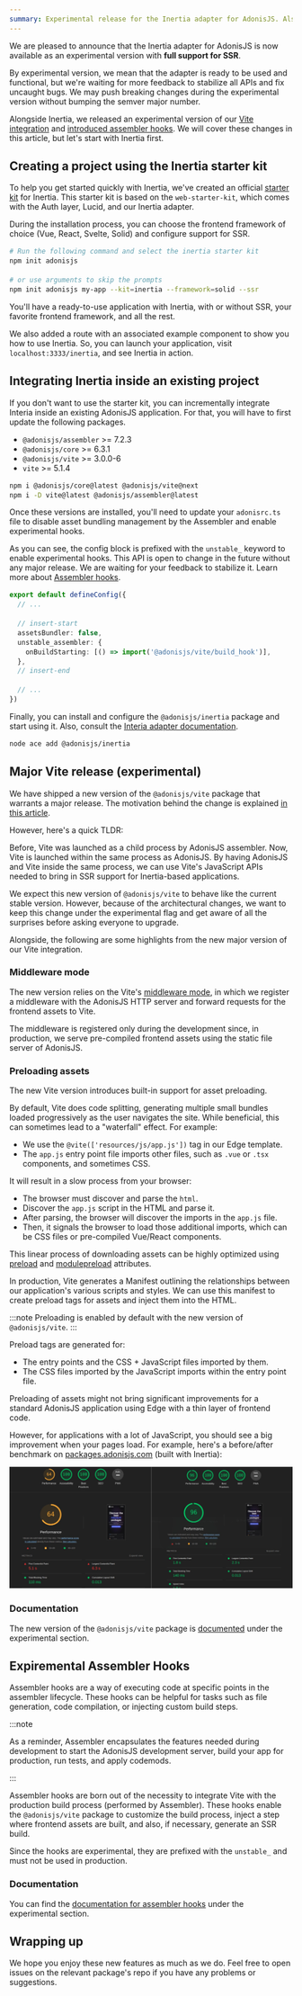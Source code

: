 ```yaml
---
summary: Experimental release for the Inertia adapter for AdonisJS. Also, come with a new release of our Vite integration.
---
```


We are pleased to announce that the Inertia adapter for AdonisJS is now available as an experimental version with **full support for SSR**.

By experimental version, we mean that the adapter is ready to be used and functional, but we're waiting for more feedback to stabilize all APIs and fix uncaught bugs. We may push breaking changes during the experimental version without bumping the semver major number.

Alongside Inertia, we released an experimental version of our [Vite integration](#major-vite-release-experimental) and [introduced assembler hooks](#expiremental-assembler-hooks). We will cover these changes in this article, but let's start with Inertia first.

## Creating a project using the Inertia starter kit

To help you get started quickly with Inertia, we've created an official [starter kit](https://github.com/adonisjs/inertia-starter-kit) for Inertia. This starter kit is based on the `web-starter-kit`, which comes with the Auth layer, Lucid, and our Inertia adapter. 

During the installation process, you can choose the frontend framework of choice (Vue, React, Svelte, Solid) and configure support for SSR.

```sh
# Run the following command and select the inertia starter kit
npm init adonisjs

# or use arguments to skip the prompts
npm init adonisjs my-app --kit=inertia --framework=solid --ssr
```

You'll have a ready-to-use application with Inertia, with or without SSR, your favorite frontend framework, and all the rest.

We also added a route with an associated example component to show you how to use Inertia. So, you can launch your application, visit `localhost:3333/inertia`, and see Inertia in action.

## Integrating Inertia inside an existing project

If you don't want to use the starter kit, you can incrementally integrate Interia inside an existing AdonisJS application. For that, you will have to first update the following packages.

- `@adonisjs/assembler` >= 7.2.3
- `@adonisjs/core` >= 6.3.1
- `@adonisjs/vite` >= 3.0.0-6
- `vite` >= 5.1.4

```sh
npm i @adonisjs/core@latest @adonisjs/vite@next
npm i -D vite@latest @adonisjs/assembler@latest
```

Once these versions are installed, you'll need to update your `adonisrc.ts` file to disable asset bundling management by the Assembler and enable experimental hooks.

As you can see, the config block is prefixed with the `unstable_` keyword to enable experimental hooks. This API is open to change in the future without any major release. We are waiting for your feedback to stabilize it. Learn more about [Assembler hooks](#assembler-hooks).

```ts
export default defineConfig({
  // ...

  // insert-start
  assetsBundler: false,
  unstable_assembler: {
    onBuildStarting: [() => import('@adonisjs/vite/build_hook')],
  },
  // insert-end

  // ...
})
```

Finally, you can install and configure the `@adonisjs/inertia` package and start using it. Also, consult the [Interia adapter documentation](https://docs.adonisjs.com/guides/inertia).

```sh
node ace add @adonisjs/inertia
```

## Major Vite release (experimental)

We have shipped a new version of the `@adonisjs/vite` package that warrants a major release. The motivation behind the change is explained [in this article](https://adonisjs.com/blog/future-plans-for-adonisjs-6#adonisjsvite).

However, here's a quick TLDR:

Before, Vite was launched as a child process by AdonisJS assembler. Now, Vite is launched within the same process as AdonisJS. By having AdonisJS and Vite inside the same process, we can use Vite's JavaScript APIs needed to bring in SSR support for Inertia-based applications.

We expect this new version of `@adonisjs/vite` to behave like the current stable version. However, because of the architectural changes, we want to keep this change under the experimental flag and get aware of all the surprises before asking everyone to upgrade.

Alongside, the following are some highlights from the new major version of our Vite integration.

### Middleware mode

The new version relies on the Vite's [middleware mode](https://vitejs.dev/guide/ssr.html#setting-up-the-dev-server), in which we register a middleware with the AdonisJS HTTP server and forward requests for the frontend assets to Vite.

The middleware is registered only during the development since, in production, we serve pre-compiled frontend assets using the static file server of AdonisJS.

### Preloading assets

The new Vite version introduces built-in support for asset preloading.

By default, Vite does code splitting, generating multiple small bundles loaded progressively as the user navigates the site. While beneficial, this can sometimes lead to a "waterfall" effect. For example:

- We use the `@vite(['resources/js/app.js'])` tag in our Edge template.
- The `app.js` entry point file imports other files, such as `.vue` or `.tsx` components, and sometimes CSS.

It will result in a slow process from your browser:

- The browser must discover and parse the `html`.
- Discover the `app.js` script in the HTML and parse it. 
- After parsing, the browser will discover the imports in the `app.js` file.
- Then, it signals the browser to load those additional imports, which can be CSS files or pre-compiled Vue/React components.

This linear process of downloading assets can be highly optimized using [preload](https://developer.mozilla.org/fr/docs/Web/HTML/Attributes/rel/preload) and [modulepreload](https://developer.mozilla.org/fr/docs/Web/HTML/Attributes/rel/modulepreload) attributes.

In production, Vite generates a Manifest outlining the relationships between our application's various scripts and styles. We can use this manifest to create preload tags for assets and inject them into the HTML.

:::note
Preloading is enabled by default with the new version of `@adonisjs/vite`.
:::

Preload tags are generated for:

- The entry points and the CSS + JavaScript files imported by them.
- The CSS files imported by the JavaScript imports within the entry point file.

Preloading of assets might not bring significant improvements for a standard AdonisJS application using Edge with a thin layer of frontend code.

However, for applications with a lot of JavaScript, you should see a big improvement when your pages load. For example, here's a before/after benchmark on [packages.adonisjs.com](https://packages.adonisjs.com) (built with Inertia):

![Alt text](./before_after_preload.png)

### Documentation
The new version of the `@adonisjs/vite` package is [documented](https://docs.adonisjs.com/guides/experimental-vite) under the experimental section.

## Expiremental Assembler Hooks
Assembler hooks are a way of executing code at specific points in the assembler lifecycle. These hooks can be helpful for tasks such as file generation, code compilation, or injecting custom build steps.

:::note

As a reminder, Assembler encapsulates the features needed during development to start the AdonisJS development server, build your app for production, run tests, and apply codemods.

:::

Assembler hooks are born out of the necessity to integrate Vite with the production build process (performed by Assembler). These hooks enable the `@adonisjs/vite` package to customize the build process, inject a step where frontend assets are built, and also, if necessary, generate an SSR build.

Since the hooks are experimental, they are prefixed with the `unstable_` and must not be used in production.

### Documentation
You can find the [documentation for assembler hooks](https://docs.adonisjs.com/guides/experimental-assembler-hooks) under the experimental section.

## Wrapping up

We hope you enjoy these new features as much as we do. Feel free to open issues on the relevant package's repo if you have any problems or suggestions.
